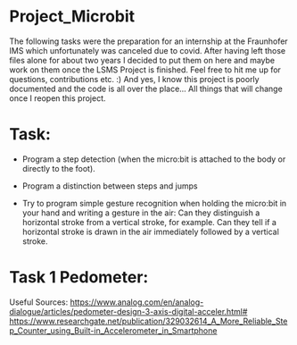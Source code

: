 # Project_Microbit

The following tasks were the preparation for an internship at the Fraunhofer IMS which unfortunately was canceled due to covid. After having left those files alone for about two years I decided to put them on here and maybe work on them once the LSMS Project is finished. Feel free to hit me up for questions, contributions etc. :) 
And yes, I know this project is poorly documented and the code is all over the place... All things that will change once I reopen this project. 

# Task:

- Program a step detection (when the micro:bit is attached to the body or directly to the foot).

- Program a distinction between steps and jumps

- Try to program simple gesture recognition when holding the micro:bit in your hand and writing a gesture in the air: Can they distinguish a horizontal stroke from a vertical stroke, for example. Can they tell if a horizontal stroke is drawn in the air immediately followed by a vertical stroke.

# Task 1 Pedometer:

Useful Sources:
https://www.analog.com/en/analog-dialogue/articles/pedometer-design-3-axis-digital-acceler.html#  
https://www.researchgate.net/publication/329032614_A_More_Reliable_Step_Counter_using_Built-in_Accelerometer_in_Smartphone 


